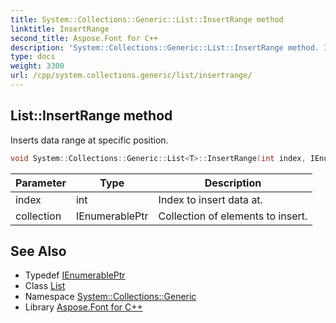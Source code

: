 ```yaml
---
title: System::Collections::Generic::List::InsertRange method
linktitle: InsertRange
second_title: Aspose.Font for C++
description: 'System::Collections::Generic::List::InsertRange method. Inserts data range at specific position in C++.'
type: docs
weight: 3300
url: /cpp/system.collections.generic/list/insertrange/
---
```

## List::InsertRange method


Inserts data range at specific position.

```cpp
void System::Collections::Generic::List<T>::InsertRange(int index, IEnumerablePtr collection)
```


| Parameter | Type | Description |
| --- | --- | --- |
| index | int | Index to insert data at. |
| collection | IEnumerablePtr | Collection of elements to insert. |

## See Also

* Typedef [IEnumerablePtr](../ienumerableptr/)
* Class [List](../)
* Namespace [System::Collections::Generic](../../)
* Library [Aspose.Font for C++](../../../)
